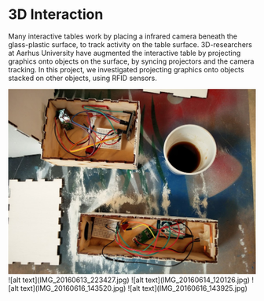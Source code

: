 # 3D Interaction
Many interactive tables work by placing a infrared camera beneath the glass-plastic surface, to track activity on the table surface. 3D-researchers at Aarhus University have augmented the interactive table by projecting graphics onto objects on the surface, by syncing projectors and the camera tracking. In this project, we investigated projecting graphics onto objects stacked on other objects, using RFID sensors. 

<img src="IMG_20160613_111003.jpg">
![alt text](IMG_20160613_223427.jpg)
![alt text](IMG_20160614_120126.jpg)
![alt text](IMG_20160616_143520.jpg)
![alt text](IMG_20160616_143925.jpg)
